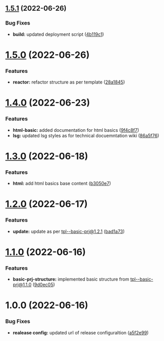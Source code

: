 ## [1.5.1](https://github.com/paulAlexSerban/fe--ui-techstack-insights/compare/v1.5.0...v1.5.1) (2022-06-26)


### Bug Fixes

* **build:** updated deployment script ([4b119c1](https://github.com/paulAlexSerban/fe--ui-techstack-insights/commit/4b119c18641b56be79fdd933c6d8469ed029c99b))

# [1.5.0](https://github.com/paulAlexSerban/fe--ui-techstack-insights/compare/v1.4.0...v1.5.0) (2022-06-26)


### Features

* **reactor:** refactor structure as per template ([28a1845](https://github.com/paulAlexSerban/fe--ui-techstack-insights/commit/28a184572644245e809c5688fddc3a8099f1fc2d))

# [1.4.0](https://github.com/paulAlexSerban/fe--ui-techstack-insights/compare/v1.3.0...v1.4.0) (2022-06-23)


### Features

* **html-basic:** added documentation for html basics ([9f4c8f7](https://github.com/paulAlexSerban/fe--ui-techstack-insights/commit/9f4c8f76a08743a36a28381e7ded20248d85deae))
* **lsg:** updated lsg styles as for technical docuemntation wiki ([86a5f76](https://github.com/paulAlexSerban/fe--ui-techstack-insights/commit/86a5f76194a7c76b486abfb6157a09df8fe7e5eb))

# [1.3.0](https://github.com/paulAlexSerban/fe--ui-techstack-insights/compare/v1.2.0...v1.3.0) (2022-06-18)


### Features

* **html:** add html basics base content ([b3050e7](https://github.com/paulAlexSerban/fe--ui-techstack-insights/commit/b3050e74006d3d2d2852ed81fafb0673d730138f))

# [1.2.0](https://github.com/paulAlexSerban/fe--ui-techstack-insights/compare/v1.1.0...v1.2.0) (2022-06-17)


### Features

* **update:** update as per tpl--basic-prj@1.2.1 ([bad1a73](https://github.com/paulAlexSerban/fe--ui-techstack-insights/commit/bad1a730e29b58a4119f486e6bcc452c3c7cbaf4))

# [1.1.0](https://github.com/paulAlexSerban/fe--ui-techstack-insights/compare/v1.0.0...v1.1.0) (2022-06-16)


### Features

* **basic-prj-structure:** implemented basic structure from tpl--basic-prj@1.1.0 ([9d0ec05](https://github.com/paulAlexSerban/fe--ui-techstack-insights/commit/9d0ec059de89e9ec15f4d5b0b56aa840a9a70e16))

# 1.0.0 (2022-06-16)


### Bug Fixes

* **realease config:** updated url of release configuraltion ([a5f2e99](https://github.com/paulAlexSerban/fe--ui-techstack-insights/commit/a5f2e990021797661da8e1808d0f2b6edfc7b592))
